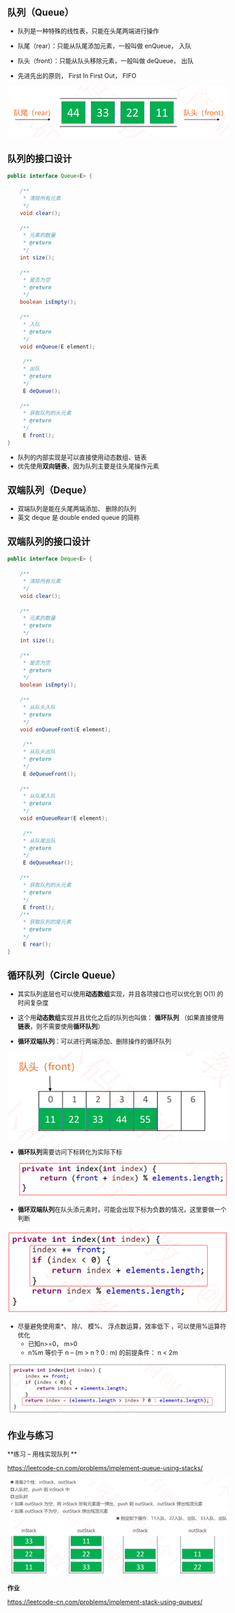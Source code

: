 ## 队列（Queue）  

- 队列是一种特殊的线性表，只能在头尾两端进行操作

- 队尾（rear）：只能从队尾添加元素，一般叫做 enQueue， 入队
- 队头（front）：只能从队头移除元素，一般叫做 deQueue， 出队
- 先进先出的原则， First In First Out， FIFO  

![image-20220916110624327](image/image-20220916110624327.png)

## 队列的接口设计  

```java
public interface Queue<E> {

	/**
	 * 清除所有元素
	 */
	void clear();

	/**
	 * 元素的数量
	 * @return
	 */
	int size();

	/**
	 * 是否为空
	 * @return
	 */
	boolean isEmpty();
    
    /**
	 * 入队
	 * @return
	 */
	void enQueue(E element); 
    
     /**
	 * 出队
	 * @return
	 */
	 E deQueue();

    /**
	 * 获取队列的头元素
	 * @return
	 */
	 E front();
}
```

- 队列的内部实现是可以直接使用动态数组、链表  
- 优先使用**双向链表**，因为队列主要是往头尾操作元素  

## 双端队列（Deque）  

- 双端队列是能在头尾两端添加、 删除的队列
- 英文 deque 是 double ended queue 的简称  

## 双端队列的接口设计  

```java
public interface Deque<E> {

	/**
	 * 清除所有元素
	 */
	void clear();

	/**
	 * 元素的数量
	 * @return
	 */
	int size();

	/**
	 * 是否为空
	 * @return
	 */
	boolean isEmpty();
    
    /**
	 * 从队头入队
	 * @return
	 */
	void enQueueFront(E element); 
    
     /**
	 * 从队头出队
	 * @return
	 */
	 E deQueueFront();
    
    /**
	 * 从队尾入队
	 * @return
	 */
	void enQueueRear(E element); 
    
     /**
	 * 从队尾出队
	 * @return
	 */
	 E deQueueRear();

    /**
	 * 获取队列的头元素
	 * @return
	 */
	 E front();
    /**
	 * 获取队列的尾元素
	 * @return
	 */
	 E rear();
}
```

## 循环队列（Circle Queue）  

- 其实队列底层也可以使用**动态数组**实现，并且各项接口也可以优化到 O(1) 的时间复杂度

- 这个用**动态数组**实现并且优化之后的队列也叫做： **循环队列**  （如果直接使用**链表**，则不需要使用**循环队列**）

- **循环双端队列**：可以进行两端添加、删除操作的循环队列  

![image-20220916111543368](image/image-20220916111543368.png)

- **循环队列**需要访问下标转化为实际下标

  ![image-20220916111656202](image/image-20220916111656202.png)

- **循环双端队列**在队头添元素时，可能会出现下标为负数的情况，这里要做一个判断

![image-20220916111810494](image/image-20220916111810494.png)

- 尽量避免使用乘*、 除/、 模%、 浮点数运算，效率低下  ，可以使用%运算符优化  
  - 已知n>=0， m>0  
  - n%m 等价于 n – (m > n ? 0 : m) 的前提条件： n < 2m  

![image-20220916111929871](image/image-20220916111929871.png)

## 作业与练习

**练习 – 用栈实现队列  **

https://leetcode-cn.com/problems/implement-queue-using-stacks/

![image-20220916112129198](image/image-20220916112129198.png)



**作业**

https://leetcode-cn.com/problems/implement-stack-using-queues/  
